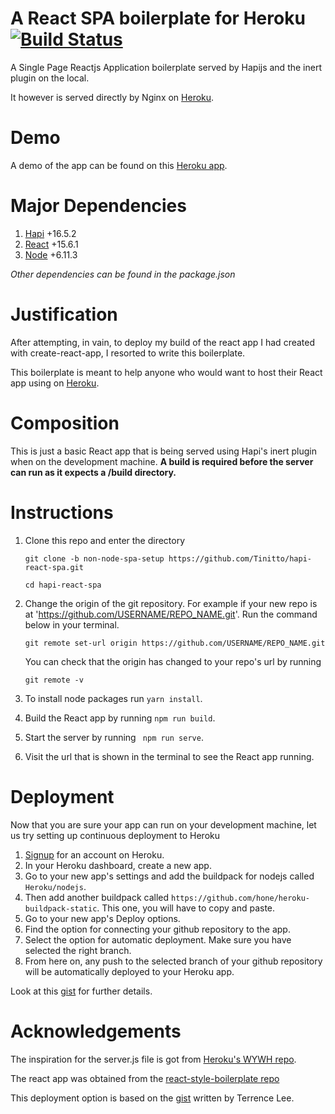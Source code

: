 # A React SPA boilerplate for Heroku [![Build Status](https://travis-ci.org/Tinitto/heroku-react-deploy.svg)](https://travis-ci.org/Tinitto/heroku-react-deploy)
A Single Page Reactjs Application boilerplate served by Hapijs and the inert plugin on the local. 

It however is served directly by Nginx on [Heroku](https://www.heroku.com/).

# Demo
A demo of the app can be found on this [Heroku app](https://hapi-react-spa.herokuapp.com/).

# Major Dependencies
1. [Hapi](https://hapijs.com/) +16.5.2
2. [React](https://facebook.github.io/react/) +15.6.1
3. [Node](https://nodejs.org/) +6.11.3

_Other dependencies can be found in the package.json_

# Justification
After attempting, in vain, to deploy my build of the react app I had created with create-react-app, I resorted to write this boilerplate. 

This boilerplate is meant to help anyone who would want to host their React app using on [Heroku](https://www.heroku.com/).

# Composition
This is just a basic React app that is being served using Hapi's inert plugin when on the development machine.
**A build is required before the server can run as it expects a /build directory.**

# Instructions
1. Clone this repo and enter the directory

    ```
    git clone -b non-node-spa-setup https://github.com/Tinitto/hapi-react-spa.git

    cd hapi-react-spa
    ```
2. Change the origin of the git repository. For example if your new repo is at 'https://github.com/USERNAME/REPO_NAME.git'. Run the command below in your terminal.

    ```
    git remote set-url origin https://github.com/USERNAME/REPO_NAME.git
    
    ```

    You can check that the origin has changed to your repo's url by running

    ```
    git remote -v
    ```
3. To install node packages run ``` yarn install ```. 
4. Build the React app by running ``` npm run build ```.
5. Start the server by running ``` npm run serve```.
6. Visit the url that is shown in the terminal to see the React app running.

# Deployment
Now that you are sure your app can run on your development machine, let us try setting up continuous deployment to Heroku
1. [Signup](https://signup.heroku.com) for an account on Heroku.
2. In your Heroku dashboard, create a new app.
3. Go to your new app's settings and add the buildpack for nodejs called ``` Heroku/nodejs```. 
4. Then add another buildpack called ```https://github.com/hone/heroku-buildpack-static```. This one, you will have to copy and paste.
5. Go to your new app's Deploy options.
6. Find the option for connecting your github repository to the app. 
7. Select the option for automatic deployment. Make sure you have selected the right branch.
7. From here on, any push to the selected branch of your github repository will be automatically deployed to your Heroku app.

Look at this [gist](https://gist.github.com/hone/24b06869b4c1eca701f9) for further details.
# Acknowledgements
The inspiration for the server.js file is got from [Heroku's WYWH repo](https://github.com/heroku/wywh).

The react app was obtained from the [react-style-boilerplate repo](https://github.com/Tinitto/react-style-boilerplate)

This deployment option is based on the [gist](https://gist.github.com/hone/24b06869b4c1eca701f9) written by Terrence Lee.